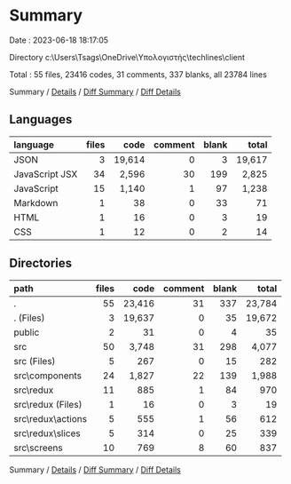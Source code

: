 # Summary

Date : 2023-06-18 18:17:05

Directory c:\\Users\\Tsags\\OneDrive\\Υπολογιστής\\techlines\\client

Total : 55 files,  23416 codes, 31 comments, 337 blanks, all 23784 lines

Summary / [Details](details.md) / [Diff Summary](diff.md) / [Diff Details](diff-details.md)

## Languages
| language | files | code | comment | blank | total |
| :--- | ---: | ---: | ---: | ---: | ---: |
| JSON | 3 | 19,614 | 0 | 3 | 19,617 |
| JavaScript JSX | 34 | 2,596 | 30 | 199 | 2,825 |
| JavaScript | 15 | 1,140 | 1 | 97 | 1,238 |
| Markdown | 1 | 38 | 0 | 33 | 71 |
| HTML | 1 | 16 | 0 | 3 | 19 |
| CSS | 1 | 12 | 0 | 2 | 14 |

## Directories
| path | files | code | comment | blank | total |
| :--- | ---: | ---: | ---: | ---: | ---: |
| . | 55 | 23,416 | 31 | 337 | 23,784 |
| . (Files) | 3 | 19,637 | 0 | 35 | 19,672 |
| public | 2 | 31 | 0 | 4 | 35 |
| src | 50 | 3,748 | 31 | 298 | 4,077 |
| src (Files) | 5 | 267 | 0 | 15 | 282 |
| src\\components | 24 | 1,827 | 22 | 139 | 1,988 |
| src\\redux | 11 | 885 | 1 | 84 | 970 |
| src\\redux (Files) | 1 | 16 | 0 | 3 | 19 |
| src\\redux\\actions | 5 | 555 | 1 | 56 | 612 |
| src\\redux\\slices | 5 | 314 | 0 | 25 | 339 |
| src\\screens | 10 | 769 | 8 | 60 | 837 |

Summary / [Details](details.md) / [Diff Summary](diff.md) / [Diff Details](diff-details.md)